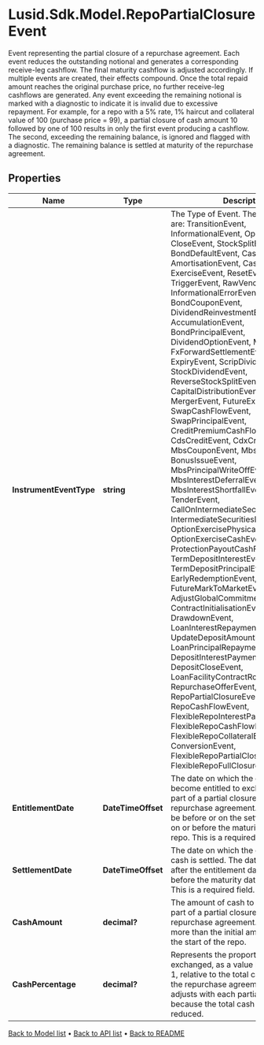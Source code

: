 # Lusid.Sdk.Model.RepoPartialClosureEvent
Event representing the partial closure of a repurchase  agreement. Each event reduces the outstanding notional  and generates a corresponding receive-leg cashflow. The  final maturity cashflow is adjusted accordingly.  If multiple events are created, their effects compound.  Once the total repaid amount reaches the original purchase  price, no further receive-leg cashflows are generated. Any  event exceeding the remaining notional is marked with a  diagnostic to indicate it is invalid due to excessive repayment.  For example, for a repo with a 5% rate, 1% haircut and  collateral value of 100 (purchase price = 99), a partial  closure of cash amount 10 followed by one of 100 results in  only the first event producing a cashflow. The second,  exceeding the remaining balance, is ignored and flagged  with a diagnostic. The remaining balance is settled at  maturity of the repurchase agreement.

## Properties

Name | Type | Description | Notes
------------ | ------------- | ------------- | -------------
**InstrumentEventType** | **string** | The Type of Event. The available values are: TransitionEvent, InformationalEvent, OpenEvent, CloseEvent, StockSplitEvent, BondDefaultEvent, CashDividendEvent, AmortisationEvent, CashFlowEvent, ExerciseEvent, ResetEvent, TriggerEvent, RawVendorEvent, InformationalErrorEvent, BondCouponEvent, DividendReinvestmentEvent, AccumulationEvent, BondPrincipalEvent, DividendOptionEvent, MaturityEvent, FxForwardSettlementEvent, ExpiryEvent, ScripDividendEvent, StockDividendEvent, ReverseStockSplitEvent, CapitalDistributionEvent, SpinOffEvent, MergerEvent, FutureExpiryEvent, SwapCashFlowEvent, SwapPrincipalEvent, CreditPremiumCashFlowEvent, CdsCreditEvent, CdxCreditEvent, MbsCouponEvent, MbsPrincipalEvent, BonusIssueEvent, MbsPrincipalWriteOffEvent, MbsInterestDeferralEvent, MbsInterestShortfallEvent, TenderEvent, CallOnIntermediateSecuritiesEvent, IntermediateSecuritiesDistributionEvent, OptionExercisePhysicalEvent, OptionExerciseCashEvent, ProtectionPayoutCashFlowEvent, TermDepositInterestEvent, TermDepositPrincipalEvent, EarlyRedemptionEvent, FutureMarkToMarketEvent, AdjustGlobalCommitmentEvent, ContractInitialisationEvent, DrawdownEvent, LoanInterestRepaymentEvent, UpdateDepositAmountEvent, LoanPrincipalRepaymentEvent, DepositInterestPaymentEvent, DepositCloseEvent, LoanFacilityContractRolloverEvent, RepurchaseOfferEvent, RepoPartialClosureEvent, RepoCashFlowEvent, FlexibleRepoInterestPaymentEvent, FlexibleRepoCashFlowEvent, FlexibleRepoCollateralEvent, ConversionEvent, FlexibleRepoPartialClosureEvent, FlexibleRepoFullClosureEvent | 
**EntitlementDate** | **DateTimeOffset** | The date on which the counterparties become entitled  to exchange cash as part of a partial closure of the  repurchase agreement. The date must be before or on  the settlement date, and on or before the maturity  date of the repo. This is a required field. | [optional] 
**SettlementDate** | **DateTimeOffset** | The date on which the exchange of cash is settled.  The date must be on or after the entitlement date, and on or before the maturity date of the repo.  This is a required field. | [optional] 
**CashAmount** | **decimal?** | The amount of cash to be exchanged as part of  a partial closure of the repurchase agreement. It cannot be more than the initial amount of  cash at the start of the repo. | [optional] 
**CashPercentage** | **decimal?** | Represents the proportion of cash exchanged, as  a value between 0 and 1, relative to the total  cash involved in the repurchase agreement. This value adjusts with each partial closure,  because the total cash amount is reduced. | [optional] 

[Back to Model list](../README.md#documentation-for-models) &#8226; [Back to API list](../README.md#documentation-for-api-endpoints) &#8226; [Back to README](../README.md)

